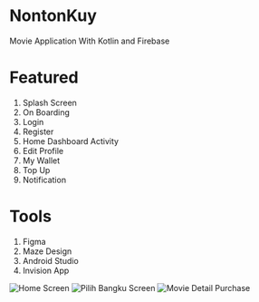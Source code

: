 # NontonKuy
Movie Application With Kotlin and Firebase


# Featured 

1. Splash Screen
2. On Boarding 
3. Login
4. Register
5. Home Dashboard Activity
6. Edit Profile
7. My Wallet
8. Top Up
9. Notification

# Tools
1. Figma
2. Maze Design
3. Android Studio
4. Invision App

    
![Home Screen](https://user-images.githubusercontent.com/47202729/75348675-e1ee7180-58d5-11ea-998d-49cac7d26e3c.png)
![Pilih Bangku Screen](https://user-images.githubusercontent.com/47202729/75355425-0e5bbb00-58e1-11ea-97c2-50b4e12c46af.png)
![Movie Detail Purchase](https://user-images.githubusercontent.com/47202729/75355451-1a477d00-58e1-11ea-8ffd-06c3a1d6056e.png)
